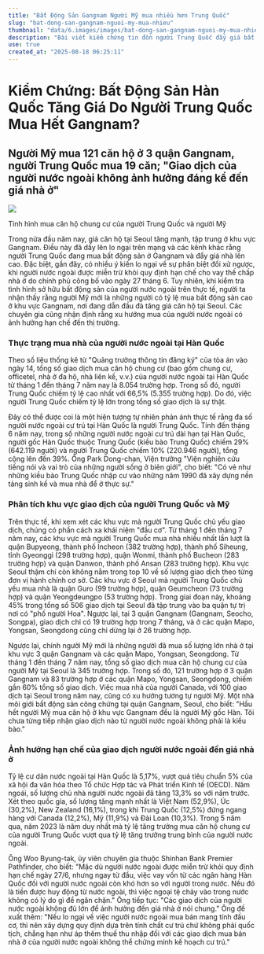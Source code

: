 ```yaml
---
title: "Bất Động Sản Gangnam Người Mỹ mua nhiều hơn Trung Quốc"
slug: "bat-dong-san-gangnam-nguoi-my-mua-nhieu"
thumbnail: "data/6.images/images/bat-dong-san-gangnam-nguoi-my-mua-nhieu.webp"
description: "Bài viết kiểm chứng tin đồn người Trung Quốc đẩy giá bất động sản Gangnam, Seoul. Dữ liệu cho thấy người Mỹ mua nhiều hơn và giao dịch của người nước ngoài ít ảnh hưởng tổng thể."
use: true
created_at: "2025-08-18 06:25:11"
---
```


# Kiểm Chứng: Bất Động Sản Hàn Quốc Tăng Giá Do Người Trung Quốc Mua Hết Gangnam?

## Người Mỹ mua 121 căn hộ ở 3 quận Gangnam, người Trung Quốc mua 19 căn; "Giao dịch của người nước ngoài không ảnh hưởng đáng kể đến giá nhà ở"

![](/images/20250817-00053971-hankyoreh-000-1-view.webp)

Tình hình mua căn hộ chung cư của người Trung Quốc và người Mỹ

Trong nửa đầu năm nay, giá căn hộ tại Seoul tăng mạnh, tập trung ở khu vực Gangnam. Điều này đã dấy lên lo ngại trên mạng và các kênh khác rằng người Trung Quốc đang mua bất động sản ở Gangnam và đẩy giá nhà lên cao. Đặc biệt, gần đây, có nhiều ý kiến lo ngại về sự phân biệt đối xử ngược, khi người nước ngoài được miễn trừ khỏi quy định hạn chế cho vay thế chấp nhà ở do chính phủ công bố vào ngày 27 tháng 6. Tuy nhiên, khi kiểm tra tình hình sở hữu bất động sản của người nước ngoài trên thực tế, người ta nhận thấy rằng người Mỹ mới là những người có tỷ lệ mua bất động sản cao ở khu vực Gangnam, nơi đang dẫn đầu đà tăng giá căn hộ tại Seoul. Các chuyên gia cũng nhận định rằng xu hướng mua của người nước ngoài có ảnh hưởng hạn chế đến thị trường.

### Thực trạng mua nhà của người nước ngoài tại Hàn Quốc

Theo số liệu thống kê từ "Quảng trường thông tin đăng ký" của tòa án vào ngày 14, tổng số giao dịch mua căn hộ chung cư (bao gồm chung cư, officetel, nhà ở đa hộ, nhà liên kế, v.v.) của người nước ngoài tại Hàn Quốc từ tháng 1 đến tháng 7 năm nay là 8.054 trường hợp. Trong số đó, người Trung Quốc chiếm tỷ lệ cao nhất với 66,5% (5.355 trường hợp). Do đó, việc người Trung Quốc chiếm tỷ lệ lớn trong tổng số giao dịch là sự thật.

Đây có thể được coi là một hiện tượng tự nhiên phản ánh thực tế rằng đa số người nước ngoài cư trú tại Hàn Quốc là người Trung Quốc. Tính đến tháng 6 năm nay, trong số những người nước ngoài cư trú dài hạn tại Hàn Quốc, người gốc Hàn Quốc thuộc Trung Quốc (kiều bào Trung Quốc) chiếm 29% (642.119 người) và người Trung Quốc chiếm 10% (220.946 người), tổng cộng lên đến 39%. Ông Park Dong-chan, Viện trưởng "Viện nghiên cứu tiếng nói và vai trò của những người sống ở biên giới", cho biết: "Có vẻ như những kiều bào Trung Quốc nhập cư vào những năm 1990 đã xây dựng nền tảng sinh kế và mua nhà để ở thực sự."

### Phân tích khu vực giao dịch của người Trung Quốc và Mỹ

Trên thực tế, khi xem xét các khu vực mà người Trung Quốc chủ yếu giao dịch, chúng có phần cách xa khái niệm "đầu cơ". Từ tháng 1 đến tháng 7 năm nay, các khu vực mà người Trung Quốc mua nhà nhiều nhất lần lượt là quận Bupyeong, thành phố Incheon (382 trường hợp), thành phố Siheung, tỉnh Gyeonggi (298 trường hợp), quận Wonmi, thành phố Bucheon (283 trường hợp) và quận Danwon, thành phố Ansan (283 trường hợp). Khu vực Seoul thậm chí còn không nằm trong top 10 về số lượng giao dịch theo từng đơn vị hành chính cơ sở. Các khu vực ở Seoul mà người Trung Quốc chủ yếu mua nhà là quận Guro (99 trường hợp), quận Geumcheon (73 trường hợp) và quận Yeongdeungpo (53 trường hợp). Trong giai đoạn này, khoảng 45% trong tổng số 506 giao dịch tại Seoul đã tập trung vào ba quận tự trị nơi có "phố người Hoa". Ngược lại, tại 3 quận Gangnam (Gangnam, Seocho, Songpa), giao dịch chỉ có 19 trường hợp trong 7 tháng, và ở các quận Mapo, Yongsan, Seongdong cũng chỉ dừng lại ở 26 trường hợp.

Ngược lại, chính người Mỹ mới là những người đã mua số lượng lớn nhà ở tại khu vực 3 quận Gangnam và các quận Mapo, Yongsan, Seongdong. Từ tháng 1 đến tháng 7 năm nay, tổng số giao dịch mua căn hộ chung cư của người Mỹ tại Seoul là 345 trường hợp. Trong số đó, 121 trường hợp ở 3 quận Gangnam và 83 trường hợp ở các quận Mapo, Yongsan, Seongdong, chiếm gần 60% tổng số giao dịch. Việc mua nhà của người Canada, với 100 giao dịch tại Seoul trong năm nay, cũng có xu hướng tương tự người Mỹ. Một nhà môi giới bất động sản công chứng tại quận Gangnam, Seoul, cho biết: "Hầu hết người Mỹ mua căn hộ ở khu vực Gangnam đều là người Mỹ gốc Hàn. Tôi chưa từng tiếp nhận giao dịch nào từ người nước ngoài không phải là kiều bào."

### Ảnh hưởng hạn chế của giao dịch người nước ngoài đến giá nhà ở

Tỷ lệ cư dân nước ngoài tại Hàn Quốc là 5,17%, vượt quá tiêu chuẩn 5% của xã hội đa văn hóa theo Tổ chức Hợp tác và Phát triển Kinh tế (OECD). Năm ngoái, số lượng chủ nhà người nước ngoài đã tăng 13,3% so với năm trước. Xét theo quốc gia, số lượng tăng mạnh nhất là Việt Nam (52,9%), Úc (30,2%), New Zealand (16,1%), trong khi Trung Quốc (12,5%) đứng ngang hàng với Canada (12,2%), Mỹ (11,9%) và Đài Loan (10,3%). Trong 5 năm qua, năm 2023 là năm duy nhất mà tỷ lệ tăng trưởng mua căn hộ chung cư của người Trung Quốc vượt qua tỷ lệ tăng trưởng trung bình của người nước ngoài.

Ông Woo Byung-tak, ủy viên chuyên gia thuộc Shinhan Bank Premier Pathfinder, cho biết: "Mặc dù người nước ngoài được miễn trừ khỏi quy định hạn chế ngày 27/6, nhưng ngay từ đầu, việc vay vốn từ các ngân hàng Hàn Quốc đối với người nước ngoài còn khó hơn so với người trong nước. Nếu đó là tiền được huy động từ nước ngoài, thì việc ngoại tệ chảy vào trong nước không có lý do gì để ngăn chặn." Ông tiếp tục: "Các giao dịch của người nước ngoài không đủ lớn để ảnh hưởng đến giá nhà ở nói chung." Ông đề xuất thêm: "Nếu lo ngại về việc người nước ngoài mua bán mang tính đầu cơ, thì nên xây dựng quy định dựa trên tính chất cư trú chứ không phải quốc tịch, chẳng hạn như áp thêm thuế thu nhập đối với các giao dịch mua bán nhà ở của người nước ngoài không thể chứng minh kế hoạch cư trú."